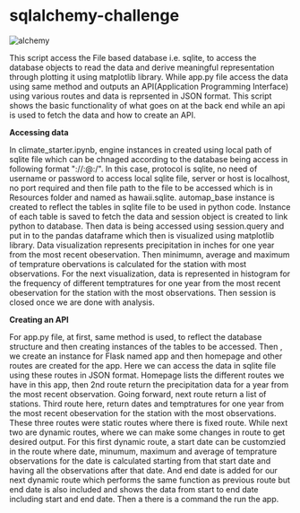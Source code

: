 # sqlalchemy-challenge

![alchemy](https://github.com/s0uravk/sqlalchemy-challenge/assets/144293972/e10e7142-5304-45a2-936b-4d78f841192d)

This script access the File based database i.e. sqlite, to access the database objects to read the data and derive meaningful representation through plotting it using matplotlib library. While app.py file access the data using same method and outputs an API(Application Programming Interface) using various routes and data is reprsented in JSON format. This script shows the basic functionality of what goes on at the back end while an api is used to fetch the data and how to create an  API.

**Accessing data**

In climate_starter.ipynb, engine instances in created using local path of sqlite file which can be chnaged according to the database being access in following format "<protocol>://<username>:<password>@<server>:<port>/<fle-path>". In this case, protocol is sqlite, no need of username or password to access local sqlite file, server or host is localhost, no port required and then file path to the file to be accessed which is in Resources folder and named as hawaii.sqlite. automap_base instance is created to reflect the tables in sqlite file to be used in python code. Instance of each table is saved to fetch the data and session object is created to link python to database. Then data is being accessed using session.query and put in to the pandas dataframe which then is visualized using matplotlib library. Data visualization represents precipitation in inches for one year from the most recent obeservation.
Then minimumn, average and maximum of temprature obervations is calculated for the station with most observations. For the next visualization, data is represented in histogram for the frequency of different temptratures for one year from the most recent obeservation for the station with the most observations. Then session is closed once we are done with analysis.

**Creating an API**

For app.py file, at first, same method is used, to reflect the database structure and then creating instances of the tables to be accessed. Then , we create an instance for Flask named app and then homepage and other routes are created for the app. Here we can access the data in sqlite file using these routes in JSON format. Homepage lists the different routes we have in this app, then 2nd route return the precipitation data for a year from the most recent observation. Going forward, next route return a list of stations. Third route here, return dates and temptratures for one year from the most recent obeservation for the station with the most observations. These three routes were static routes where there is fixed route.
While next two are dynamic routes, where we can make some changes in route to get desired output. For this first dynamic route, a start date can be customzied in the route where date, minumum, maximum and average of temprature observations for the date is calculated starting from that start date and having all the observations after that date. And end date is added for our next dynamic route which performs the same function as previous route but end date is also included and shows the data from start to end date including start and end date.
Then a there is a command the run the app.

